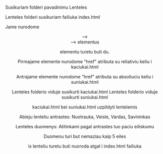 Susikuriam folderi pavadinimu Lenteles

Lenteles folderi susikuriam failiuka index.html

Jame nurodome <header> --> <nav> --> <a> elementus

<a> elementu turetu buti du.

Pirmajame <a> elemente nurodome "href" atributa su reliativiu keliu i kaciukai.html

Antrajame <a> elemente nurodome "href" atributa su absoliuciu keliu i suniukai.html

Lenteles folderio viduje susikurti kaciukai.html
Lenteles folderio viduje susikurti suniukai.html

kaciukai.html bei suniukai.html uzpildyti lentelemis

Abieju lenteliu antrastes: Nuotrauka, Veisle, Vardas, Savininkas

Lenteles duomenys: Atitinkami pagal antrastes tuo paciu eiliskumu

Duomenu turi but nemaziau kaip 5 eiles

is lenteliu turetu buti nuoroda atgal i index.html failiuka
